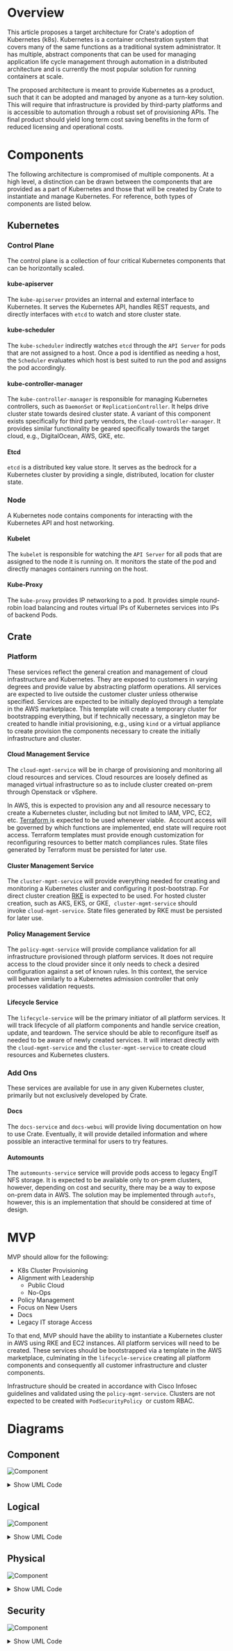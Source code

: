 Overview
========

This article proposes a target architecture for Crate's adoption of Kubernetes (k8s). Kubernetes is a container orchestration system that covers many of the same functions as a traditional system administrator. It has multiple, abstract components that can be used for managing application life cycle management through automation in a distributed architecture and is currently the most popular solution for running containers at scale.

The proposed architecture is meant to provide Kubernetes as a product, such that it can be adopted and managed by anyone as a turn-key solution. This will require that infrastructure is provided by third-party platforms and is accessible to automation through a robust set of provisioning APIs. The final product should yield long term cost saving benefits in the form of reduced licensing and operational costs.

Components
==========

The following architecture is compromised of multiple components. At a high level, a distinction can be drawn between the components that are provided as a part of Kubernetes and those that will be created by Crate to instantiate and manage Kubernetes. For reference, both types of components are listed below.

Kubernetes
----------

### Control Plane

The control plane is a collection of four critical Kubernetes components that can be horizontally scaled.

#### kube-apiserver

The `kube-apiserver` provides an internal and external interface to Kubernetes. It serves the Kubernetes API, handles REST requests, and directly interfaces with `etcd` to watch and store cluster state.

#### kube-scheduler

The `kube-scheduler` indirectly watches `etcd` through the `API Server` for pods that are not assigned to a host. Once a pod is identified as needing a host, the `Scheduler` evaluates which host is best suited to run the pod and assigns the pod accordingly.

#### kube-controller-manager

The `kube-controller-manager` is responsible for managing Kubernetes controllers, such as `DaemonSet` or `ReplicationController`. It helps drive cluster state towards desired cluster state. A variant of this component exists specifically for third party vendors, the `cloud-controller-manager`. It provides similar functionality be geared specifically towards the target cloud, e.g., DigitalOcean, AWS, GKE, etc.

#### Etcd

`etcd` is a distributed key value store. It serves as the bedrock for a Kubernetes cluster by providing a single, distributed, location for cluster state.

### Node

A Kubernetes node contains components for interacting with the Kubernetes API and host networking.

#### Kubelet

The `kubelet` is responsible for watching the `API Server` for all pods that are assigned to the node it is running on. It monitors the state of the pod and directly manages containers running on the host.

#### Kube-Proxy

The `kube-proxy` provides IP networking to a pod. It provides simple round-robin load balancing and routes virtual IPs of Kubernetes services into IPs of backend Pods.

Crate
-----

### Platform

These services reflect the general creation and management of cloud infrastructure and Kubernetes. They are exposed to customers in varying degrees and provide value by abstracting platform operations. All services are expected to live outside the customer cluster unless otherwise specified. Services are expected to be initially deployed through a template in the AWS marketplace. This template will create a temporary cluster for bootstrapping everything, but if technically necessary, a singleton may be created to handle initial provisioning, e.g., using `kind` or a virtual appliance to create provision the components necessary to create the initially infrastructure and cluster.

#### Cloud Management Service

The `cloud-mgmt-service` will be in charge of provisioning and monitoring all cloud resources and services. Cloud resources are loosely defined as managed virtual infrastructure so as to include cluster created on-prem through Openstack or vSphere.

In AWS, this is expected to provision any and all resource necessary to create a Kubernetes cluster, including but not limited to IAM, VPC, EC2, etc. [Terraform ](https://www.terraform.io/)is expected to be used whenever viable.  Account access will be governed by which functions are implemented, end state will require root access. Terraform templates must provide enough customization for reconfiguring resources to better match compliances rules. State files generated by Terraform must be persisted for later use.

#### Cluster Management Service

The `cluster-mgmt-service` will provide everything needed for creating and monitoring a Kubernetes cluster and configuring it post-bootstrap. For direct cluster creation [RKE](https://rancher.com/docs/rke/latest/en/) is expected to be used. For hosted cluster creation, such as AKS, EKS, or GKE,  `cluster-mgmt-service` should invoke `cloud-mgmt-service`. State files generated by RKE must be persisted for later use.

#### Policy Management Service

The `policy-mgmt-service` will provide compliance validation for all infrastructure provisioned through platform services. It does not require access to the cloud provider since it only needs to check a desired configuration against a set of known rules. In this context, the service will behave similarly to a Kubernetes admission controller that only processes validation requests.

#### Lifecycle Service

The `lifecycle-service` will be the primary initiator of all platform services. It will track lifecycle of all platform components and handle service creation, update, and teardown. The service should be able to reconfigure itself as needed to be aware of newly created services. It will interact directly with the `cloud-mgmt-service` and the `cluster-mgmt-service` to create cloud resources and Kubernetes clusters.

### Add Ons

These services are available for use in any given Kubernetes cluster, primarily but not exclusively developed by Crate.

#### Docs

The `docs-service` and `docs-webui` will provide living documentation on how to use Crate. Eventually, it will provide detailed information and where possible an interactive terminal for users to try features.

#### Automounts

The `automounts-service` service will provide pods access to legacy EngIT NFS storage. It is expected to be available only to on-prem clusters, however, depending on cost and security, there may be a way to expose on-prem data in AWS. The solution may be implemented through `autofs`, however, this is an implementation that should be considered at time of design.

MVP
===

MVP should allow for the following:

-   K8s Cluster Provisioning
-   Alignment with Leadership
    -   Public Cloud
    -   No-Ops
-   Policy Management
-   Focus on New Users
-   Docs
-   Legacy IT storage Access

To that end, MVP should have the ability to instantiate a Kubernetes cluster in AWS using RKE and EC2 instances. All platform services will need to be created. These services should be bootstrapped via a template in the AWS marketplace, culminating in the `lifecycle-service` creating all platform components and consequently all customer infrastructure and cluster components.

Infrastructure should be created in accordance with Cisco Infosec guidelines and validated using the `policy-mgmt-service`. Clusters are not expected to be created with `PodSecurityPolicy`  or custom RBAC.

# Diagrams

## Component
![Component](http://www.plantuml.com/plantuml/svg/dPDFIyCm6CRl_HGlyrnMBp9wa66b5_yW3hsK7RBqRGbDav6aao5-TzEbQjQLKCmb6tduFM-U9rrhGvJfMXw1Mtj26r8ZB5uaP_G8JqJOloqA0njK1qPnOLMV4NYhs9-qSLkt9jPEjGMuIf8yJv9VwTU5HyPbLqvP-0O5xLKZUC-sorCvba8jEqLHRoFFTMJxZEP3gWOsHYfIdxj18TnfhDtf09ecFR8AwP5od9mS2lvpxasUvtStsNM8cl5E6rJ1O5moJZZEfi9ojGiwF7GxL08DQXZCHkHc5Gzm__xkPwYNEBwzh09Ie0g9TLkMoB7VcJZ81lKyuFJxIk6TS5RsM62YKcGcRDmlfAU7WDfk5cOfeG8TP3hw7fMzljtFHjW9_m-Ol4bsdhCF6iqS3cMSIHWJBEgl9yYag5Wzb-O_mdJu69Qj5CnE5grHb5tBlm40)
<details><summary>Show UML Code</summary>
<p>

```
@startuml
       package "Policy Management Service"   {
            [policy-mgmt-service]  #00FF00
        }
       package "Cloud Management Service" {
         [cloud-mgmt-service] #00FFFF
         [Cloud resources]
       }
        package "Network Storage" {
          [network-storage]
        }
        package "Lifecycle Service" {
          [lifecycle-service] #FFB6C1
        }
        package "Cluster Management Service" {
          [cluster-mgmt-service] #fed8b1
        }
        package "Kubernetes Cluster" {
          [k8-cluster]
        }

            [cloud-mgmt-service] --> [Cloud resources] : creates/deletes/invokes
            [cloud-mgmt-service] --> [policy-mgmt-service] : Validates infra
            [cloud-mgmt-service] --> [network-storage] : Stores State
            [lifecycle-service] -->  [cluster-mgmt-service] : CRUD
            [lifecycle-service] -->  [cloud-mgmt-service] : CRUD
            [lifecycle-service] -->  [network-storage] : Creates/deletes
            [cluster-mgmt-service] --> [network-storage]: Stores State
            [cluster-mgmt-service] --> [policy-mgmt-service]: Validate Config
            [cluster-mgmt-service] --> [k8-cluster]: Manage/monitor
@enduml
```
</p>
</details>

## Logical
![Component](http://www.plantuml.com/plantuml/svg/hLN1ZjCm4BttAwnoZbeue5KFQ27GoqAreW8ErHwyzgHOTUneREzgXVBls4qwwjOX6m6-HDMyl7dptiIzTfwZ3xMU2Ms3PFDFvPiv-pLZyHWhWSrlhXoxrTnN5cjMwk0yu0aHJyF5WUyZxjPg9PxO5sxYpngCPrl01oM0mFtPDKTaKUzhNxWESyTUBPVhzN99o9Pb7SgayAK6k-CS0-JndA4wBWHd0mfmTwTIInXgkm7_QF70jjuYtr-CipDTjN1TbOY6c3wh2iIJq31ipKwVwcVAr-iFRylNOwnz9YywlnCTyDAR2kJLVTvXnCwYU9Sxo5PC870FRY51Gtegys0FuAOH3g_5YdtdMib4ovIfa4yZosA9H2a_SF4HoOWbzvr8SiT8K_drsySf5AJm7mW69YcV-qn4UShZfkIUv3GJWwASW9NML6e_cUqct0EQDCVfTebatIulQckKjtZYcj5-qkMKlVnivmaNDNcqEbra1jZ6IhZ4qGVLaRvlLFg8ShvkdaE45BnHXJk2-b702vdoGU1oyOZgtDFsg7-a8-irQlgKnteB0XTr0fE6JDcAAUC1AoxEDwKTrx8LFq46FIh1THZ-jvtRWPn-M3m03WL4IMBQiGslmJM9U2H7QOKhWfgFrljb_2E81szh6upFeTaCirnjSF5rm6c22SsRPlv_GPdvlU9sTWr6fl__tm00)
<details><summary>Show UML Code</summary>
<p>

```
@startuml
cloud "EC2" {
    node "K8s Platform Cluster" {
       package "Policy Management Service" {
            [policy-mgmt-service] #00FF00
        } 
       package "Cloud Management Service" {
         [cloud-mgmt-service] #00FFFF
         [Cloud resources]
       }
        package "Network Storage" {
          [network-storage]
        }
        package "Lifecycle Service" {
          [lifecycle-service] #FFB6C1
        }
        package "Cluster Management Service" {
          [cluster-mgmt-service] #fed8b1
        }
            [cloud-mgmt-service] --> [Cloud resources] : creates/deletes/invokes
            [cloud-mgmt-service] --> [policy-mgmt-service] : Validates infra
            [cloud-mgmt-service] --> [network-storage] : Stores State
            [lifecycle-service] -->  [cluster-mgmt-service] : CRUD
            [lifecycle-service] -->  [cloud-mgmt-service] : CRUD
            [lifecycle-service] -->  [network-storage] : Creates/deletes
            [cluster-mgmt-service] --> [network-storage]: Stores State
            [cluster-mgmt-service] --> [policy-mgmt-service]: Validate Config
            [cluster-mgmt-service] --> [Kubernetes Cluster]: Manage/monitor
       
    }
     node "Kubernetes Cluster" {
            node "Control Plane Node" {
              package "KubeApiServer" {
                 [kube-api-server] --> [etcd] : read/write
         }   
               package "Kube Controller Manager" {
                 [kube-controller-manager] --> [kube-api-server] : interfaces
         }
               package "Kube Scheduler" {
                 [kube-schedular] --> [kube-api-server] : interfaces
         }
       }
            node "Worker Node" {
             node "Crate Namespaces" {
              package "docs-ui"
              package "docs-service"
              package "automounts-service"
          }
            
           node "Customer Namespaces" {
              package "Customer app"
              package "Customer app"
              package "Customer app"
          }
       }      
}
@enduml


```
</p>
</details>

## Physical
![Component](http://www.plantuml.com/plantuml/svg/VPEnQiCm48PtFSMXpWQtG-cOr3HG0cqWGsP5kgGciYHEKcWeUVSwDi5rELkhl_lkln-yY4bHoeqLslfiGBvLJn9-1FJFUOCWFmEIIhLt4IgROqBgaE45fK_gs9ATf6YEJIeYqhdMAE6XB5Vju_bUzt_YWEPb_yXE16zhVU5Mb2KxOEi3weks-0TVhLwVgy5_XV6zx-v02ZRapxL1YbF7BdTRAUwAiM6TzqWE4_ADzL3bNI9lOMELG_Zm1dk8MNLgVR3LNsYoRLtJKA5xgRsLgfmwpjCgrBTM9Y5CsipCMqnpza3--oA5O2kgI2M4dQSJqd0yerepYzWzt7VTRL765Dv5EKvo3v9ZyWqIbsLi6z1b25BCbp8N5Q0hPGXp3mOWhcA1pjp-o5y0)
<details><summary>Show UML Code</summary>
<p>

```
@startuml
cloud "EC2" {
       node "Operations Cluster" {
           package "cloud-mgmt-service" #00FFFF
           package "cluster-mgmt-service" #fed8b1
           package "policy-mgmt-service" #00FF00
           package "lifecycle-service" #FFB6C1
        } 
       node "Infra Providers" {
           package "AWS"
       }
       node "Kubernetes Cluster" {
         node "Control Plane Node" {
            package "kube Scheduler"
            package "kube-controller-manager"
            package "kube-apiserver"
            package "etcd"
            package "kubelet"
            package "kube-proxy"

      }
       node "Crate Worker Node" {
           package "Kubelet"
           package "kube-proxy"
           package "crate add-ons"
      }
      node "Customer Worker Node" {
          package "Customer App"
          package "kubelet"
          package "kube-proxy"  

        }
   
      }  
}
@enduml

```
</p>
</details>

## Security

![Component](http://www.plantuml.com/plantuml/svg/ZP9VQy8m5CNV-oc2UoxKbo5zA39166v3s6Cc4fDRpKoJaZ-A4x_xObt0RDCcRpSv-N4uvuwD9TgwHcHICK23sSYWkI2sLhf14-6C1Jr0nmoXbj0jMNl9H2Z7q2kHVcf0MlGEUiSfT39_C3qBycRTsDnSdZxayNDlbyJPpTTfWHwAOkgFLv-kmI-y1dgW0duJ4HRXwHPnEdrwd0op977kshpgTLdYCD15verU1z35SZi2J2-AkndKm4QhOKoUAy7fuGwuxGIzsHP5p7sMjIPehjMEiz0dvkVBlFsvz1ZIye29ly_S2hG42oPQ2VpttbEiCFzJtXI3opzZDiij76ekeDEaTCRKNkPL76rASVth6DWXt5HolvUmQ-daTC_L_G9B78PqgrL_eoK-3-sMfqFZkijkwW2dR0oIkKPy0m00)
<details><summary>Show UML Code</summary>
<p>

```
@startuml
node "K8s Platform Cluster" {
  package "Cloud Management Service" {
    [cloud-mgmt-service\n{jwt_authz}] #00FFFF
  }
  package "Lifecycle Service" {
     [lifecycle-service\n{jwt_authz}] #FFB6C1
    [lifecycle-service\n{jwt_authz}] -up->[cloud-mgmt-service\n{jwt_authz}]:[jwt_authc]
 }
 package "Cluster Management Service" {
   [cluster-mgmt-service\n{jwt_authz}] #fed8b1
 }
 package "Policy Management Service" {
   [policy-mgmt-service\n{jwt_authz}] #00FF00
 }
 package "Infra Provider" {
  [infra-provider\n{api_authz}]
 }
 package "Kubernetes Cluster" {
 [Kubernetes Cluster\n{tls_authz}]
 }
 package "Node" {
 [ssh_keyfile]
 }
  [lifecycle-service\n{jwt_authz}] -down-> [cluster-mgmt-service\n{jwt_authz}]:[jwt_authc]
  [cloud-mgmt-service\n{jwt_authz}] -down->[policy-mgmt-service\n{jwt_authz}]:[jwt_authc]
  [cluster-mgmt-service\n{jwt_authz}] -up->[policy-mgmt-service\n{jwt_authz}]:[jwt_authc]
  [cloud-mgmt-service\n{jwt_authz}] -> [infra-provider\n{api_authz}]:[api_authc]
  [cluster-mgmt-service\n{jwt_authz}] -> [Kubernetes Cluster\n{tls_authz}]:[tls_pki]
  [cluster-mgmt-service\n{jwt_authz}] -> [ssh_keyfile]:[ssh_pki]
}
@enduml
```
</p>
</details>

